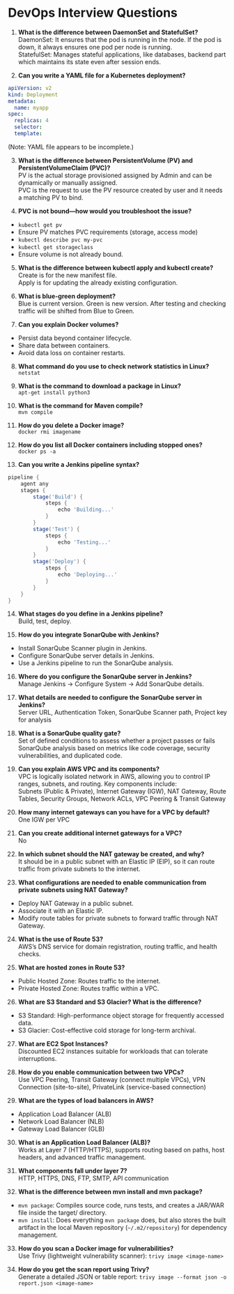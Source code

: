 
# DevOps Interview Questions

1. **What is the difference between DaemonSet and StatefulSet?**  
DaemonSet: It ensures that the pod is running in the node. If the pod is down, it always ensures one pod per node is running.  
StatefulSet: Manages stateful applications, like databases, backend part which maintains its state even after session ends.

2. **Can you write a YAML file for a Kubernetes deployment?**  
```yaml
apiVersion: v2
kind: Deployment
metadata:
  name: myapp
spec:
  replicas: 4
  selector:
  template:
```
(Note: YAML file appears to be incomplete.)

3. **What is the difference between PersistentVolume (PV) and PersistentVolumeClaim (PVC)?**  
PV is the actual storage provisioned assigned by Admin and can be dynamically or manually assigned.  
PVC is the request to use the PV resource created by user and it needs a matching PV to bind.

4. **PVC is not bound—how would you troubleshoot the issue?**  
- `kubectl get pv`  
- Ensure PV matches PVC requirements (storage, access mode)  
- `kubectl describe pvc my-pvc`  
- `kubectl get storageclass`  
- Ensure volume is not already bound.

5. **What is the difference between kubectl apply and kubectl create?**  
Create is for the new manifest file.  
Apply is for updating the already existing configuration.

6. **What is blue-green deployment?**  
Blue is current version. Green is new version. After testing and checking traffic will be shifted from Blue to Green.

7. **Can you explain Docker volumes?**  
- Persist data beyond container lifecycle.  
- Share data between containers.  
- Avoid data loss on container restarts.

8. **What command do you use to check network statistics in Linux?**  
`netstat`

9. **What is the command to download a package in Linux?**  
`apt-get install python3`

10. **What is the command for Maven compile?**  
`mvn compile`

11. **How do you delete a Docker image?**  
`docker rmi imagename`

12. **How do you list all Docker containers including stopped ones?**  
`docker ps -a`

13. **Can you write a Jenkins pipeline syntax?**  
```groovy
pipeline {
    agent any
    stages {
        stage('Build') {
            steps {
                echo 'Building...'
            }
        }
        stage('Test') {
            steps {
                echo 'Testing...'
            }
        }
        stage('Deploy') {
            steps {
                echo 'Deploying...'
            }
        }
    }
}
```

14. **What stages do you define in a Jenkins pipeline?**  
Build, test, deploy.

15. **How do you integrate SonarQube with Jenkins?**  
- Install SonarQube Scanner plugin in Jenkins.  
- Configure SonarQube server details in Jenkins.  
- Use a Jenkins pipeline to run the SonarQube analysis.

16. **Where do you configure the SonarQube server in Jenkins?**  
Manage Jenkins → Configure System → Add SonarQube details.

17. **What details are needed to configure the SonarQube server in Jenkins?**  
Server URL, Authentication Token, SonarQube Scanner path, Project key for analysis

18. **What is a SonarQube quality gate?**  
Set of defined conditions to assess whether a project passes or fails SonarQube analysis based on metrics like code coverage, security vulnerabilities, and duplicated code.

19. **Can you explain AWS VPC and its components?**  
VPC is logically isolated network in AWS, allowing you to control IP ranges, subnets, and routing. Key components include:  
Subnets (Public & Private), Internet Gateway (IGW), NAT Gateway, Route Tables, Security Groups, Network ACLs, VPC Peering & Transit Gateway

20. **How many internet gateways can you have for a VPC by default?**  
One IGW per VPC

21. **Can you create additional internet gateways for a VPC?**  
No

22. **In which subnet should the NAT gateway be created, and why?**  
It should be in a public subnet with an Elastic IP (EIP), so it can route traffic from private subnets to the internet.

23. **What configurations are needed to enable communication from private subnets using NAT Gateway?**  
- Deploy NAT Gateway in a public subnet.  
- Associate it with an Elastic IP.  
- Modify route tables for private subnets to forward traffic through NAT Gateway.

24. **What is the use of Route 53?**  
AWS’s DNS service for domain registration, routing traffic, and health checks.

25. **What are hosted zones in Route 53?**  
- Public Hosted Zone: Routes traffic to the internet.  
- Private Hosted Zone: Routes traffic within a VPC.

26. **What are S3 Standard and S3 Glacier? What is the difference?**  
- S3 Standard: High-performance object storage for frequently accessed data.  
- S3 Glacier: Cost-effective cold storage for long-term archival.

27. **What are EC2 Spot Instances?**  
Discounted EC2 instances suitable for workloads that can tolerate interruptions.

28. **How do you enable communication between two VPCs?**  
Use VPC Peering, Transit Gateway (connect multiple VPCs), VPN Connection (site-to-site), PrivateLink (service-based connection)

29. **What are the types of load balancers in AWS?**  
- Application Load Balancer (ALB)  
- Network Load Balancer (NLB)  
- Gateway Load Balancer (GLB)

30. **What is an Application Load Balancer (ALB)?**  
Works at Layer 7 (HTTP/HTTPS), supports routing based on paths, host headers, and advanced traffic management.

31. **What components fall under layer 7?**  
HTTP, HTTPS, DNS, FTP, SMTP, API communication

32. **What is the difference between mvn install and mvn package?**  
- `mvn package`: Compiles source code, runs tests, and creates a JAR/WAR file inside the target/ directory.  
- `mvn install`: Does everything `mvn package` does, but also stores the built artifact in the local Maven repository (`~/.m2/repository`) for dependency management.

33. **How do you scan a Docker image for vulnerabilities?**  
Use Trivy (lightweight vulnerability scanner): `trivy image <image-name>`

34. **How do you get the scan report using Trivy?**  
Generate a detailed JSON or table report: `trivy image --format json -o report.json <image-name>`
